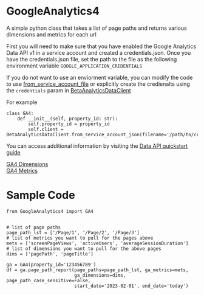 # GoogleAnalytics4
A simple python class that takes a list of page paths and returns various dimensions and metrics for each url

First you will need to make sure that you have enabled the Google Analytics Data API v1 in a service account and created a credentials.json. Once you have the credentials.json file, set the path to the file as the following environment variable `GOOGLE_APPLICATION_CREDENTIALS`

If you do not want to use an enviorment variable, you can modify the code to use [from_service_account_file](https://github.com/googleapis/python-analytics-data/blob/8afd7c45c0703b5bed2f9e555ce9b01aefa58aa7/google/analytics/data_v1beta/services/beta_analytics_data/client.py#L149) or explicitly create the credienalts using the `credentials` param in [BetaAnalyticsDataClient](https://github.com/googleapis/python-analytics-data/blob/8afd7c45c0703b5bed2f9e555ce9b01aefa58aa7/google/analytics/data_v1beta/services/beta_analytics_data/client.py#L337)

For example

```
class GA4:
    def __init__(self, property_id: str):
        self.property_id = property_id
        self.client = BetaAnalyticsDataClient.from_service_account_json(filename='/path/to/credentials.json')
```

You can access additional information by visiting the [Data API quickstart guide](https://developers.google.com/analytics/devguides/reporting/data/v1/quickstart-client-libraries)

[GA4 Dimensions](https://developers.google.com/analytics/devguides/reporting/data/v1/api-schema#dimensions)<br>
[GA4 Metrics](https://developers.google.com/analytics/devguides/reporting/data/v1/api-schema#metrics)


# Sample Code

```
from GoogleAnalytics4 import GA4


# list of page paths
page_path_lst = ['/Page/1', '/Page/2', '/Page/3']
# list of metrics you want to pull for the pages above
mets = ['screenPageViews', 'activeUsers', 'averageSessionDuration']
# list of dimensions you want to pull for the above pages
dims = ['pagePath', 'pageTitle']

ga = GA4(property_id='123456789')
df = ga.page_path_report(page_paths=page_path_lst, ga_metrics=mets,
                         ga_dimensions=dims, page_path_case_sensitive=False,
                         start_date='2023-02-01', end_date='today')
```
